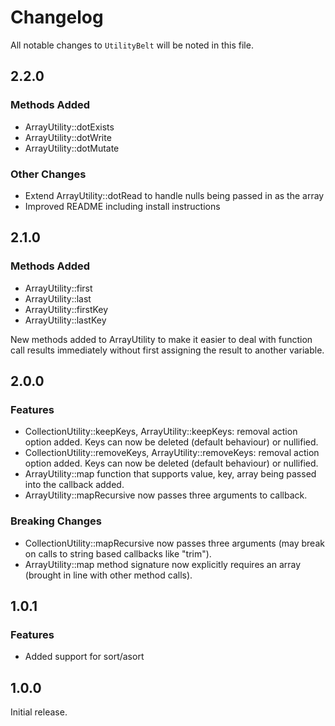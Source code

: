 # Changelog

All notable changes to ```UtilityBelt``` will be noted in this file.

## 2.2.0

### Methods Added
* ArrayUtility::dotExists
* ArrayUtility::dotWrite
* ArrayUtility::dotMutate

### Other Changes
* Extend ArrayUtility::dotRead to handle nulls being passed in as the array
* Improved README including install instructions

## 2.1.0

### Methods Added
* ArrayUtility::first
* ArrayUtility::last
* ArrayUtility::firstKey
* ArrayUtility::lastKey

New methods added to ArrayUtility to make it easier to deal with function call results immediately without first assigning the result to another variable.

## 2.0.0

### Features
* CollectionUtility::keepKeys, ArrayUtility::keepKeys: removal action option added. Keys can now be deleted (default behaviour) or nullified.
* CollectionUtility::removeKeys, ArrayUtility::removeKeys: removal action option added. Keys can now be deleted (default behaviour) or nullified.
* ArrayUtility::map function that supports value, key, array being passed into the callback added.
* ArrayUtility::mapRecursive now passes three arguments to callback.

### Breaking Changes
* CollectionUtility::mapRecursive now passes three arguments (may break on calls to string based callbacks like "trim").
* ArrayUtility::map method signature now explicitly requires an array (brought in line with other method calls).

## 1.0.1

### Features
* Added support for sort/asort 

## 1.0.0

Initial release.

